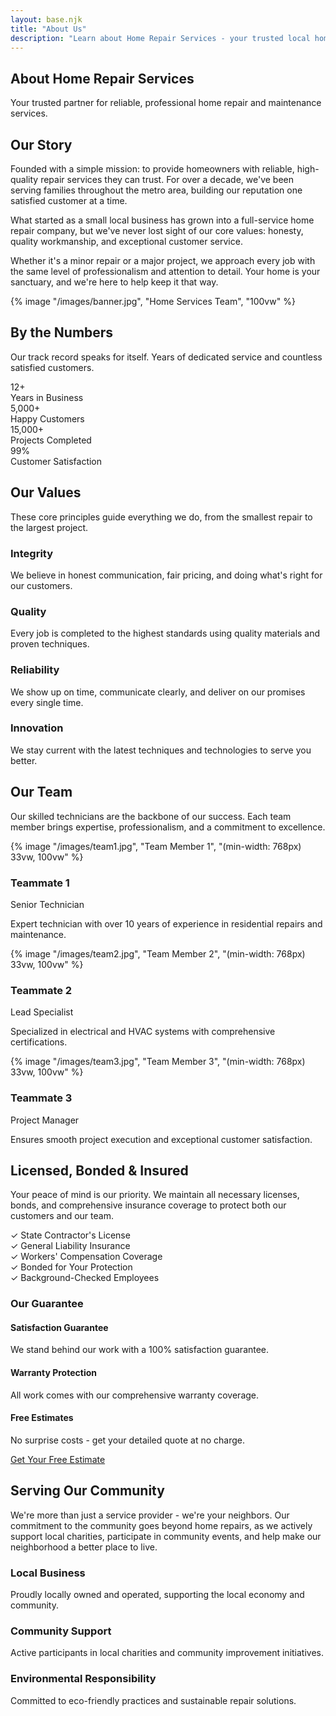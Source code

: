 ```yaml
---
layout: base.njk
title: "About Us"
description: "Learn about Home Repair Services - your trusted local home repair and maintenance company with years of experience serving homeowners."
---
```


<!-- Hero Section -->
<section class="bg-gradient-to-r from-primary-600 to-primary-800 text-white section">
    <div class="container text-center">
        <h1 class="text-4xl md:text-5xl font-bold mb-6">About Home Repair Services</h1>
        <p class="text-xl text-primary-100 max-w-3xl mx-auto">
            Your trusted partner for reliable, professional home repair and maintenance services.
        </p>
    </div>
</section>

<!-- Our Story -->
<section class="section bg-white">
    <div class="container">
        <div class="grid grid-cols-1 lg:grid-cols-2 gap-12 items-center">
            <div>
                <h2 class="text-3xl md:text-4xl font-bold text-gray-900 mb-6">Our Story</h2>
                <p class="text-lg text-gray-600 mb-6 leading-relaxed">
                    Founded with a simple mission: to provide homeowners with reliable, high-quality repair services they can trust. For over a decade, we've been serving families throughout the metro area, building our reputation one satisfied customer at a time.
                </p>
                <p class="text-lg text-gray-600 mb-6 leading-relaxed">
                    What started as a small local business has grown into a full-service home repair company, but we've never lost sight of our core values: honesty, quality workmanship, and exceptional customer service.
                </p>
                <p class="text-lg text-gray-600 leading-relaxed">
                    Whether it's a minor repair or a major project, we approach every job with the same level of professionalism and attention to detail. Your home is your sanctuary, and we're here to help keep it that way.
                </p>
            </div>
            <div class="relative overflow-hidden rounded-lg shadow-xl">
                {% image "/images/banner.jpg", "Home Services Team", "100vw" %}
            </div>
        </div>
    </div>
</section>

<!-- By the Numbers -->
<section class="section-alt">
    <div class="container">
        <div class="text-center mb-12">
            <h2 class="section-title">By the Numbers</h2>
            <p class="section-subtitle">
                Our track record speaks for itself. Years of dedicated service and countless satisfied customers.
            </p>
        </div>
        <div class="grid grid-cols-2 md:grid-cols-4 gap-8">
            <div class="text-center">
                <div class="text-4xl font-bold text-primary-600 mb-2">12+</div>
                <div class="text-gray-600">Years in Business</div>
            </div>
            <div class="text-center">
                <div class="text-4xl font-bold text-primary-600 mb-2">5,000+</div>
                <div class="text-gray-600">Happy Customers</div>
            </div>
            <div class="text-center">
                <div class="text-4xl font-bold text-primary-600 mb-2">15,000+</div>
                <div class="text-gray-600">Projects Completed</div>
            </div>
            <div class="text-center">
                <div class="text-4xl font-bold text-primary-600 mb-2">99%</div>
                <div class="text-gray-600">Customer Satisfaction</div>
            </div>
        </div>
    </div>
</section>

<!-- Our Values -->
<section class="section bg-white">
    <div class="container">
        <div class="text-center mb-16">
            <h2 class="text-3xl md:text-4xl font-bold text-gray-900 mb-4">Our Values</h2>
            <p class="section-subtitle">
                These core principles guide everything we do, from the smallest repair to the largest project.
            </p>
        </div>
        <!-- IMPORTANT: NO BLANK LINE! Markdown will insert <p> tags and break layout -->
        <div class="grid grid-cols-1 md:grid-cols-2 lg:grid-cols-4 gap-8 items-start"><div class="text-center p-6"><div class="w-16 h-16 bg-primary-100 rounded-full flex items-center justify-center mx-auto mb-4"><i data-lucide="shield-check" class="w-8 h-8"></i></div><h3 class="text-xl font-semibold mb-3 text-gray-900">Integrity</h3><p class="text-gray-600">We believe in honest communication, fair pricing, and doing what's right for our customers.</p></div><div class="text-center p-6"><div class="w-16 h-16 bg-primary-100 rounded-full flex items-center justify-center mx-auto mb-4"><i data-lucide="star" class="w-8 h-8"></i></div><h3 class="text-xl font-semibold mb-3 text-gray-900">Quality</h3><p class="text-gray-600">Every job is completed to the highest standards using quality materials and proven techniques.</p></div><div class="text-center p-6"><div class="w-16 h-16 bg-primary-100 rounded-full flex items-center justify-center mx-auto mb-4"><i data-lucide="zap" class="w-8 h-8"></i></div><h3 class="text-xl font-semibold mb-3 text-gray-900">Reliability</h3><p class="text-gray-600">We show up on time, communicate clearly, and deliver on our promises every single time.</p></div><div class="text-center p-6"><div class="w-16 h-16 bg-primary-100 rounded-full flex items-center justify-center mx-auto mb-4"><i data-lucide="lightbulb" class="w-8 h-8"></i></div><h3 class="text-xl font-semibold mb-3 text-gray-900">Innovation</h3><p class="text-gray-600">We stay current with the latest techniques and technologies to serve you better.</p></div></div>
    </div>
</section>

<!-- Our Team -->
<section class="section-alt">
    <div class="container">
        <div class="text-center mb-16">
            <h2 class="text-3xl md:text-4xl font-bold text-gray-900 mb-4">Our Team</h2>
            <p class="section-subtitle">
                Our skilled technicians are the backbone of our success. Each team member brings expertise, professionalism, and a commitment to excellence.
            </p>
        </div>
        <!-- IMPORTANT: NO BLANK LINE! Markdown will insert <p> tags and break layout -->
        <div class="grid grid-cols-1 md:grid-cols-3 gap-8">
            <div class="bg-white rounded-lg shadow-lg overflow-hidden">
                {% image "/images/team1.jpg", "Team Member 1", "(min-width: 768px) 33vw, 100vw" %}
                <div class="p-6">
                    <h3 class="text-xl font-semibold mb-2 text-gray-900">Teammate 1</h3>
                    <p class="text-primary-600 text-sm mb-3">Senior Technician</p>
                    <p class="text-gray-600">Expert technician with over 10 years of experience in residential repairs and maintenance.</p>
                </div>
            </div>
            <div class="bg-white rounded-lg shadow-lg overflow-hidden">
                {% image "/images/team2.jpg", "Team Member 2", "(min-width: 768px) 33vw, 100vw" %}
                <div class="p-6">
                    <h3 class="text-xl font-semibold mb-2 text-gray-900">Teammate 2</h3>
                    <p class="text-primary-600 text-sm mb-3">Lead Specialist</p>
                    <p class="text-gray-600">Specialized in electrical and HVAC systems with comprehensive certifications.</p>
                </div>
            </div>
            <div class="bg-white rounded-lg shadow-lg overflow-hidden">
                {% image "/images/team3.jpg", "Team Member 3", "(min-width: 768px) 33vw, 100vw" %}
                <div class="p-6">
                    <h3 class="text-xl font-semibold mb-2 text-gray-900">Teammate 3</h3>
                    <p class="text-primary-600 text-sm mb-3">Project Manager</p>
                    <p class="text-gray-600">Ensures smooth project execution and exceptional customer satisfaction.</p>
                </div>
            </div>
        </div>
    </div>
</section>

<!-- Certifications & Insurance -->
<!-- CRITICAL: MARKDOWN/HTML INTERACTION ISSUES - READ CAREFULLY!
     1. Use md:grid-cols-2 NOT lg:grid-cols-2 for side-by-side on medium screens (768px+)
     2. Use items-start NOT items-center to align content to top
     3. NO BLANK LINES within HTML sections - markdown inserts <p> tags that break CSS grid!
     4. Keep all HTML in a section continuous without line breaks between elements
     5. Use inline-block for buttons, NOT w-full to prevent full-width stretching
-->
<section class="section bg-primary-50">
    <div class="container">
        <div class="grid grid-cols-1 md:grid-cols-2 gap-12 items-start">
            <div>
                <h2 class="text-3xl font-bold text-gray-900 mb-6">Licensed, Bonded & Insured</h2>
                <p class="text-lg text-gray-600 mb-6 leading-relaxed">
                    Your peace of mind is our priority. We maintain all necessary licenses, bonds, and comprehensive insurance coverage to protect both our customers and our team.
                </p>
                <!-- IMPORTANT: NO BLANK LINES in HTML sections! Markdown will insert <p> tags and break grid layout -->
                <div class="space-y-4">
                    <div class="flex items-center">
                        <span class="text-green-500 mr-3 text-xl">✓</span>
                        <span class="text-gray-700">State Contractor's License</span>
                    </div>
                    <div class="flex items-center">
                        <span class="text-green-500 mr-3 text-xl">✓</span>
                        <span class="text-gray-700">General Liability Insurance</span>
                    </div>
                    <div class="flex items-center">
                        <span class="text-green-500 mr-3 text-xl">✓</span>
                        <span class="text-gray-700">Workers' Compensation Coverage</span>
                    </div>
                    <div class="flex items-center">
                        <span class="text-green-500 mr-3 text-xl">✓</span>
                        <span class="text-gray-700">Bonded for Your Protection</span>
                    </div>
                    <div class="flex items-center">
                        <span class="text-green-500 mr-3 text-xl">✓</span>
                        <span class="text-gray-700">Background-Checked Employees</span>
                    </div>
                </div>
            </div>
            <!-- IMPORTANT: NO BLANK LINE between grid columns! Markdown will insert <p> tags and break grid layout -->
            <div class="bg-white rounded-lg shadow-lg p-8">
                <h3 class="text-2xl font-bold text-gray-900 mb-6">Our Guarantee</h3>
                <div class="space-y-4">
                    <div class="border-l-4 border-primary-500 pl-4">
                        <h4 class="font-semibold text-gray-900">Satisfaction Guarantee</h4>
                        <p class="text-gray-600 text-sm">We stand behind our work with a 100% satisfaction guarantee.</p>
                    </div>
                    <div class="border-l-4 border-primary-500 pl-4">
                        <h4 class="font-semibold text-gray-900">Warranty Protection</h4>
                        <p class="text-gray-600 text-sm">All work comes with our comprehensive warranty coverage.</p>
                    </div>
                    <div class="border-l-4 border-primary-500 pl-4">
                        <h4 class="font-semibold text-gray-900">Free Estimates</h4>
                        <p class="text-gray-600 text-sm">No surprise costs - get your detailed quote at no charge.</p>
                    </div>
                </div>
                <!-- IMPORTANT: NO BLANK LINE before nested divs! Markdown will insert <p> tags and break layout -->
                <!-- IMPORTANT: Use inline-block for buttons, NOT w-full to prevent stretching -->
                <div class="mt-6 pt-6 border-t">
                    <a href="/contact/" class="inline-block bg-primary-600 text-white px-6 py-3 rounded-lg font-semibold hover:bg-primary-700 transition-colors">
                        Get Your Free Estimate
                    </a>
                </div>
            </div>
        </div>
    </div>
</section>

<!-- Community Involvement -->
<section class="section bg-white">
    <div class="container text-center">
        <h2 class="text-3xl md:text-4xl font-bold text-gray-900 mb-8">Serving Our Community</h2>
        <p class="text-lg text-gray-600 mb-12 max-w-3xl mx-auto leading-relaxed">
            We're more than just a service provider - we're your neighbors. Our commitment to the community goes beyond home repairs, as we actively support local charities, participate in community events, and help make our neighborhood a better place to live.
        </p>
        <!-- IMPORTANT: NO BLANK LINE! Markdown will insert <p> tags and break layout -->
        <div class="grid grid-cols-1 md:grid-cols-3 gap-8 items-start"><div class="p-6 text-center"><div class="w-16 h-16 bg-primary-100 rounded-full flex items-center justify-center mx-auto mb-4"><i data-lucide="home" class="w-8 h-8"></i></div><h3 class="text-xl font-semibold mb-3">Local Business</h3><p class="text-gray-600">Proudly locally owned and operated, supporting the local economy and community.</p></div><div class="p-6 text-center"><div class="w-16 h-16 bg-primary-100 rounded-full flex items-center justify-center mx-auto mb-4"><i data-lucide="users" class="w-8 h-8"></i></div><h3 class="text-xl font-semibold mb-3">Community Support</h3><p class="text-gray-600">Active participants in local charities and community improvement initiatives.</p></div><div class="p-6 text-center"><div class="w-16 h-16 bg-primary-100 rounded-full flex items-center justify-center mx-auto mb-4"><i data-lucide="leaf" class="w-8 h-8"></i></div><h3 class="text-xl font-semibold mb-3">Environmental Responsibility</h3><p class="text-gray-600">Committed to eco-friendly practices and sustainable repair solutions.</p></div></div>
    </div>
</section>